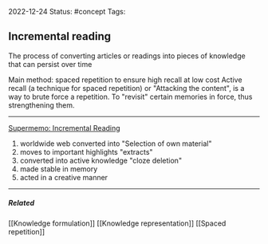 2022-12-24
Status: #concept
Tags:
## Incremental reading

The process of converting articles or readings into pieces of knowledge that can persist over time 

Main method: spaced repetition to ensure high recall at low cost
Active recall (a technique for spaced repetition) or "Attacking the content", is a way to brute force a repetition. To "revisit" certain memories in force, thus strengthening them. 


---
[Supermemo: Incremental Reading](https://supermemo.guru/wiki/Incremental_reading)

1. worldwide web converted into "Selection of own material"
2. moves to important highlights "extracts"
3. converted into active knowledge "cloze deletion"
4. made stable in memory
5. acted in a creative manner

---
##### Related

[[Knowledge formulation]]
[[Knowledge representation]]
[[Spaced repetition]]